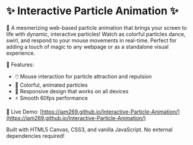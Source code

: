 # ✨ Interactive Particle Animation ✨

🌟 A mesmerizing web-based particle animation that brings your screen to life with dynamic, interactive particles! Watch as colorful particles dance, swirl, and respond to your mouse movements in real-time. Perfect for adding a touch of magic to any webpage or as a standalone visual experience.

🎨 Features:
- 🖱️ Mouse interaction for particle attraction and repulsion
- 🌈 Colorful, animated particles
- 📱 Responsive design that works on all devices
- ⚡ Smooth 60fps performance

🚀 Live Demo: [https://iam269.github.io/Interactive-Particle-Animation/](https://iam269.github.io/Interactive-Particle-Animation/)

Built with HTML5 Canvas, CSS3, and vanilla JavaScript. No external dependencies required!
